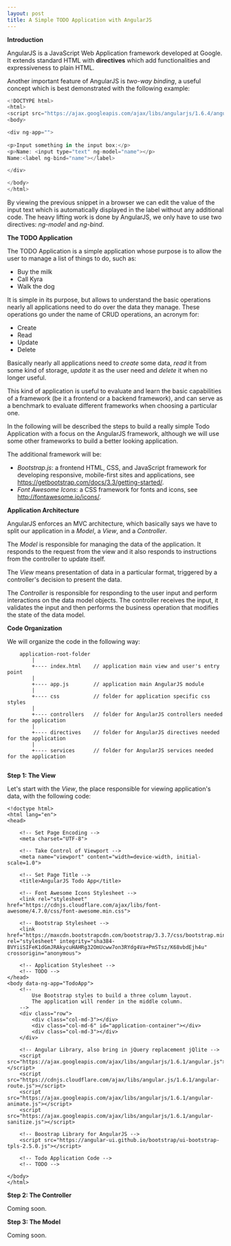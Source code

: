 ```yaml
---
layout: post
title: A Simple TODO Application with AngularJS
---
```


**Introduction**

AngularJS is a JavaScript Web Application framework developed at Google. It extends standard HTML with **directives** which add
functionalities and expressiveness to plain HTML.

Another important feature of AngularJS is *two-way binding*, a useful concept which is best demonstrated with the following example:

```javascript
<!DOCTYPE html>
<html>
<script src="https://ajax.googleapis.com/ajax/libs/angularjs/1.6.4/angular.min.js"></script>
<body>

<div ng-app="">
 
<p>Input something in the input box:</p>
<p>Name: <input type="text" ng-model="name"></p>
Name:<label ng-bind="name"></label>

</div>

</body>
</html>
```

By viewing the previous snippet in a browser we can edit the value of the input text which is automatically displayed in the label
without any additional code. The heavy lifting work is done by AngularJS, we only have to use two directives: *ng-model* and *ng-bind*.

**The TODO Application**

The TODO Application is a simple application whose purpose is to allow the user to manage a list of things to do, such as:

* Buy the milk
* Call Kyra
* Walk the dog

It is simple in its purpose, but allows to understand the basic operations nearly all applications need to do over the data they manage.
These operations go under the name of CRUD operations, an acronym for:

* Create
* Read
* Update
* Delete

Basically nearly all applications need to *create* some data, *read* it from some kind of storage, *update* it as the user need
and *delete* it when no longer useful.

This kind of application is useful to evaluate and learn the basic capabilities of a framework (be it a frontend or a backend framework),
and can serve as a benchmark to evaluate different frameworks when choosing a particular one.

In the following will be described the steps to build a really simple Todo Application with a focus on the AngularJS framework, although
we will use some other frameworks to build a better looking application.

The additional framework will be:

* *Bootstrap.js*: a frontend HTML, CSS, and JavaScript framework for developing responsive, mobile-first sites and applications,
                  see <https://getbootstrap.com/docs/3.3/getting-started/>.
* *Font Awesome Icons*: a CSS framework for fonts and icons, see <http://fontawesome.io/icons/>.

**Application Architecture**

AngularJS enforces an MVC architecture, which basically says we have to split our application in a *Model*, a *View*, and a *Controller*.

The *Model* is responsible for managing the data of the application. It responds to the request from the view and it also
responds to instructions from the controller to update itself.

The *View* means presentation of data in a particular format, triggered by a controller's decision to present the data.

The *Controller* is responsible for responding to the user input and perform interactions on the data model objects.
The controller receives the input, it validates the input and then performs the business operation that modifies the state
of the data model.

**Code Organization**

We will organize the code in the following way:

```
    application-root-folder
        |
        +---- index.html    // application main view and user's entry point
        |
        +---- app.js        // application main AngularJS module
        |
        +---- css           // folder for application specific css styles
        |
        +---- controllers   // folder for AngularJS controllers needed for the application
        |
        +---- directives    // folder for AngularJS directives needed for the application
        |
        +---- services      // folder for AngularJS services needed for the application
        
```

**Step 1: The View**

Let's start with the *View*, the place responsible for viewing application's data, with the following code:

```
<!doctype html>
<html lang="en">
<head>

    <!-- Set Page Encoding -->
    <meta charset="UTF-8">

    <!-- Take Control of Viewport -->
    <meta name="viewport" content="width=device-width, initial-scale=1.0">
    
    <!-- Set Page Title -->
    <title>AngularJS Todo App</title>

    <!-- Font Awesome Icons Stylesheet -->
    <link rel="stylesheet" href="https://cdnjs.cloudflare.com/ajax/libs/font-awesome/4.7.0/css/font-awesome.min.css">
    
    <!-- Bootstrap Stylesheet -->
    <link href="https://maxcdn.bootstrapcdn.com/bootstrap/3.3.7/css/bootstrap.min.css" rel="stylesheet" integrity="sha384-BVYiiSIFeK1dGmJRAkycuHAHRg32OmUcww7on3RYdg4Va+PmSTsz/K68vbdEjh4u" crossorigin="anonymous">

    <!-- Application Stylesheet -->
    <!-- TODO -->
</head>
<body data-ng-app="TodoApp">
    <!--
        Use Bootstrap styles to build a three column layout.
        The application will render in the middle column.
    -->
    <div class="row">
        <div class="col-md-3"></div>
        <div class="col-md-6" id="application-container"></div>
        <div class="col-md-3"></div>
    </div>
    
    <!-- Angular Library, also bring in jQuery replacement jQlite -->
    <script src="https://ajax.googleapis.com/ajax/libs/angularjs/1.6.1/angular.js"></script>
    <script src="https://cdnjs.cloudflare.com/ajax/libs/angular.js/1.6.1/angular-route.js"></script>
    <script src="https://ajax.googleapis.com/ajax/libs/angularjs/1.6.1/angular-animate.js"></script>
    <script src="https://ajax.googleapis.com/ajax/libs/angularjs/1.6.1/angular-sanitize.js"></script>

    <!-- Boostrap Library for AngularJS -->
    <script src="https://angular-ui.github.io/bootstrap/ui-bootstrap-tpls-2.5.0.js"></script>
    
    <!-- Todo Application Code -->
    <!-- TODO -->
    
</body>
</html>
```

**Step 2: The Controller**

Coming soon.

**Step 3: The Model**

Coming soon.




